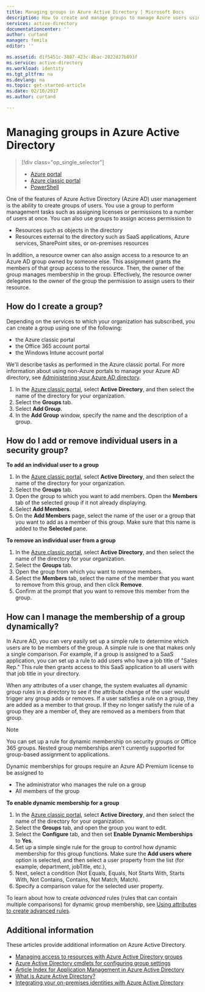 ```yaml
---
title: Managing groups in Azure Active Directory | Microsoft Docs
description: How to create and manage groups to manage Azure users using Azure Active Directory.
services: active-directory
documentationcenter: ''
author: curtand
manager: femila
editor: ''

ms.assetid: d1f5451c-3807-423c-8bac-2822d27b893f
ms.service: active-directory
ms.workload: identity
ms.tgt_pltfrm: na
ms.devlang: na
ms.topic: get-started-article
ms.date: 02/10/2017
ms.author: curtand

---
```

# Managing groups in Azure Active Directory
> [!div class="op_single_selector"]
> * [Azure portal](active-directory-groups-create-azure-portal.md)
> * [Azure classic portal](active-directory-accessmanagement-manage-groups.md)
> * [PowerShell](active-directory-accessmanagement-groups-settings-v2-cmdlets.md)
>
>

One of the features of Azure Active Directory (Azure AD) user management is the ability to create groups of users. You use a group to perform management tasks such as assigning licenses or permissions to a number of users at once. You can also use groups to assign access permission to

* Resources such as objects in the directory
* Resources external to the directory such as SaaS applications, Azure services, SharePoint sites, or on-premises resources

In addition, a resource owner can also assign access to a resource to an Azure AD group owned by someone else. This assignment grants the members of that group access to the resource. Then, the owner of the group manages membership in the group. Effectively, the resource owner delegates to the owner of the group the permission to assign users to their resource.

## How do I create a group?
Depending on the services to which your organization has subscribed, you can create a group using one of the following:

* the Azure classic portal
* the Office 365 account portal
* the Windows Intune account portal

We'll describe tasks as performed in the Azure classic portal. For more information about using non-Azure portals to manage your Azure AD directory, see [Administering your Azure AD directory](active-directory-administer.md).

1. In the [Azure classic portal](https://manage.windowsazure.com), select **Active Directory**, and then select the name of the directory for your organization.
2. Select the **Groups** tab.
3. Select **Add Group**.
4. In the **Add Group** window, specify the name and the description of a group.

## How do I add or remove individual users in a security group?
**To add an individual user to a group**

1. In the [Azure classic portal](https://manage.windowsazure.com), select **Active Directory**, and then select the name of the directory for your organization.
2. Select the **Groups** tab.
3. Open the group to which you want to add members. Open the **Members** tab of the selected group if it not already displaying.
4. Select **Add Members**.
5. On the **Add Members** page, select the name of the user or a group that you want to add as a member of this group. Make sure that this name is added to the **Selected** pane.

**To remove an individual user from a group**

1. In the [Azure classic portal](https://manage.windowsazure.com), select **Active Directory**, and then select the name of the directory for your organization.
2. Select the **Groups** tab.
3. Open the group from which you want to remove members.
4. Select the **Members** tab, select the name of the member that you want to remove from this group, and then click **Remove**.
5. Confirm at the prompt that you want to remove this member from the group.

## How can I manage the membership of a group dynamically?
In Azure AD, you can very easily set up a simple rule to determine which users are to be members of the group. A simple rule is one that makes only a single comparison. For example, if a group is assigned to a SaaS application, you can set up a rule to add users who have a job title of "Sales Rep." This rule then grants access to this SaaS application to all users with that job title in your directory.

When any attributes of a user change, the system evaluates all dynamic group rules in a directory to see if the attribute change of the user would trigger any group adds or removes. If a user satisfies a rule on a group, they are added as a member to that group. If they no longer satisfy the rule of a group they are a member of, they are removed as a members from that group.

> [!NOTE]
> You can set up a rule for dynamic membership on security groups or Office 365 groups. Nested group memberships aren't currently supported for group-based assignment to applications.
>
> Dynamic memberships for groups require an Azure AD Premium license to be assigned to
>
> * The administrator who manages the rule on a group
> * All members of the group
>
>

**To enable dynamic membership for a group**

1. In the [Azure classic portal](https://manage.windowsazure.com), select **Active Directory**, and then select the name of the directory for your organization.
2. Select the **Groups** tab, and open the group you want to edit.
3. Select the **Configure** tab, and then set **Enable Dynamic Memberships** to **Yes**.
4. Set up a simple single rule for the group to control how dynamic membership for this group functions. Make sure the **Add users where** option is selected, and then select a user property from the list (for example, department, jobTitle, etc.),
5. Next, select a condition (Not Equals, Equals, Not Starts With, Starts With, Not Contains, Contains, Not Match, Match).
6. Specify a comparison value for the selected user property.

To learn about how to create *advanced* rules (rules that can contain multiple comparisons) for dynamic group membership, see [Using attributes to create advanced rules](active-directory-accessmanagement-groups-with-advanced-rules.md).

## Additional information
These articles provide additional information on Azure Active Directory.

* [Managing access to resources with Azure Active Directory groups](active-directory-manage-groups.md)
* [Azure Active Directory cmdlets for configuring group settings](active-directory-accessmanagement-groups-settings-cmdlets.md)
* [Article Index for Application Management in Azure Active Directory](active-directory-apps-index.md)
* [What is Azure Active Directory?](active-directory-whatis.md)
* [Integrating your on-premises identities with Azure Active Directory](active-directory-aadconnect.md)

